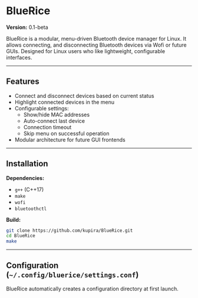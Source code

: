 # BlueRice

**Version:** 0.1-beta  

BlueRice is a modular, menu-driven Bluetooth device manager for Linux. It allows connecting, and disconnecting Bluetooth devices via Wofi or future GUIs. Designed for Linux users who like lightweight, configurable interfaces.

---

## Features

- Connect and disconnect devices based on current status
- Highlight connected devices in the menu
- Configurable settings:
  - Show/hide MAC addresses
  - Auto-connect last device
  - Connection timeout
  - Skip menu on successful operation
- Modular architecture for future GUI frontends

---

## Installation

**Dependencies:**

- `g++` (C++17)
- `make`
- `wofi`
- `bluetoothctl`

**Build:**

```bash
git clone https://github.com/kupira/BlueRice.git
cd BlueRice
make
```
---
## Configuration (`~/.config/bluerice/settings.conf`)

BlueRice automatically creates a configuration directory at first launch.
